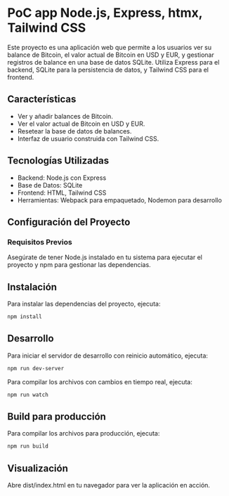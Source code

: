# PoC app Node.js, Express, htmx, Tailwind CSS

Este proyecto es una aplicación web que permite a los usuarios ver su balance de Bitcoin, el valor actual de Bitcoin en USD y EUR, y gestionar registros de balance en una base de datos SQLite. Utiliza Express para el backend, SQLite para la persistencia de datos, y Tailwind CSS para el frontend.

## Características

- Ver y añadir balances de Bitcoin.
- Ver el valor actual de Bitcoin en USD y EUR.
- Resetear la base de datos de balances.
- Interfaz de usuario construida con Tailwind CSS.

## Tecnologías Utilizadas

- Backend: Node.js con Express
- Base de Datos: SQLite
- Frontend: HTML, Tailwind CSS
- Herramientas: Webpack para empaquetado, Nodemon para desarrollo

## Configuración del Proyecto

### Requisitos Previos

Asegúrate de tener Node.js instalado en tu sistema para ejecutar el proyecto y npm para gestionar las dependencias.

## Instalación

Para instalar las dependencias del proyecto, ejecuta:

```bash
npm install
```
## Desarrollo
Para iniciar el servidor de desarrollo con reinicio automático, ejecuta:
    
```bash
npm run dev-server
```
Para compilar los archivos con cambios en tiempo real, ejecuta:

```bash
npm run watch
```

## Build para producción
Para compilar los archivos para producción, ejecuta:

```bash
npm run build
```
## Visualización
Abre dist/index.html en tu navegador para ver la aplicación en acción.
